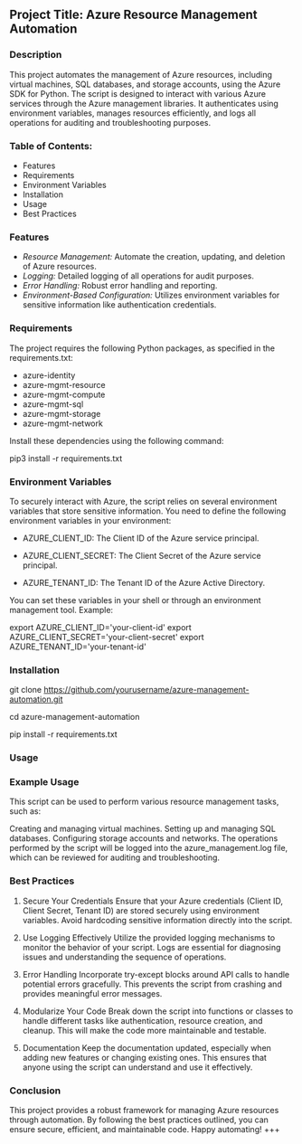 ## Project Title: Azure Resource Management Automation

### Description
This project automates the management of Azure resources, including virtual machines, SQL databases, and storage accounts, using the Azure SDK for Python. The script is designed to interact with various Azure services through the Azure management libraries. It authenticates using environment variables, manages resources efficiently, and logs all operations for auditing and troubleshooting purposes.

### Table of Contents:
- Features
- Requirements
- Environment Variables
- Installation
- Usage
- Best Practices

### Features
- *Resource Management:* Automate the creation, updating, and deletion of Azure resources.
- *Logging:* Detailed logging of all operations for audit purposes.
- *Error Handling:* Robust error handling and reporting.
- *Environment-Based Configuration:* Utilizes environment variables for sensitive information like authentication credentials.

### Requirements
The project requires the following Python packages, as specified in the requirements.txt:

- azure-identity
- azure-mgmt-resource
- azure-mgmt-compute
- azure-mgmt-sql
- azure-mgmt-storage
- azure-mgmt-network

Install these dependencies using the following command:

pip3 install -r requirements.txt

### Environment Variables

To securely interact with Azure, the script relies on several environment variables that store sensitive information. You need to define the following environment variables in your environment:

- AZURE_CLIENT_ID: The Client ID of the Azure service principal.

- AZURE_CLIENT_SECRET: The Client Secret of the Azure service principal.

- AZURE_TENANT_ID: The Tenant ID of the Azure Active Directory.

You can set these variables in your shell or through an environment management tool. Example:

export AZURE_CLIENT_ID='your-client-id'
export AZURE_CLIENT_SECRET='your-client-secret'
export AZURE_TENANT_ID='your-tenant-id'


### Installation
git clone https://github.com/yourusername/azure-management-automation.git

cd azure-management-automation

pip install -r requirements.txt

### Usage

### Example Usage
This script can be used to perform various resource management tasks, such as:

Creating and managing virtual machines.
Setting up and managing SQL databases.
Configuring storage accounts and networks.
The operations performed by the script will be logged into the azure_management.log file, which can be reviewed for auditing and troubleshooting.

### Best Practices
1. Secure Your Credentials
Ensure that your Azure credentials (Client ID, Client Secret, Tenant ID) are stored securely using environment variables. Avoid hardcoding sensitive information directly into the script.

2. Use Logging Effectively
Utilize the provided logging mechanisms to monitor the behavior of your script. Logs are essential for diagnosing issues and understanding the sequence of operations.

3. Error Handling
Incorporate try-except blocks around API calls to handle potential errors gracefully. This prevents the script from crashing and provides meaningful error messages.

4. Modularize Your Code
Break down the script into functions or classes to handle different tasks like authentication, resource creation, and cleanup. This will make the code more maintainable and testable.

5. Documentation
Keep the documentation updated, especially when adding new features or changing existing ones. This ensures that anyone using the script can understand and use it effectively.


### Conclusion
This project provides a robust framework for managing Azure resources through automation. By following the best practices outlined, you can ensure secure, efficient, and maintainable code. Happy automating! +++


